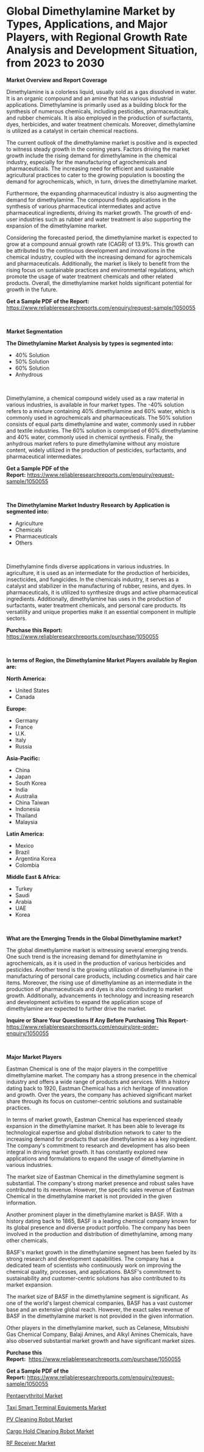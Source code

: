 <p><h1>Global Dimethylamine Market by Types, Applications, and Major Players, with Regional Growth Rate Analysis and Development Situation, from 2023 to 2030</h1></p><p><strong>Market Overview and Report Coverage</strong></p>
<p><p>Dimethylamine is a colorless liquid, usually sold as a gas dissolved in water. It is an organic compound and an amine that has various industrial applications. Dimethylamine is primarily used as a building block for the synthesis of numerous chemicals, including pesticides, pharmaceuticals, and rubber chemicals. It is also employed in the production of surfactants, dyes, herbicides, and water treatment chemicals. Moreover, dimethylamine is utilized as a catalyst in certain chemical reactions.</p><p>The current outlook of the dimethylamine market is positive and is expected to witness steady growth in the coming years. Factors driving the market growth include the rising demand for dimethylamine in the chemical industry, especially for the manufacturing of agrochemicals and pharmaceuticals. The increasing need for efficient and sustainable agricultural practices to cater to the growing population is boosting the demand for agrochemicals, which, in turn, drives the dimethylamine market.</p><p>Furthermore, the expanding pharmaceutical industry is also augmenting the demand for dimethylamine. The compound finds applications in the synthesis of various pharmaceutical intermediates and active pharmaceutical ingredients, driving its market growth. The growth of end-user industries such as rubber and water treatment is also supporting the expansion of the dimethylamine market.</p><p>Considering the forecasted period, the dimethylamine market is expected to grow at a compound annual growth rate (CAGR) of 13.9%. This growth can be attributed to the continuous development and innovations in the chemical industry, coupled with the increasing demand for agrochemicals and pharmaceuticals. Additionally, the market is likely to benefit from the rising focus on sustainable practices and environmental regulations, which promote the usage of water treatment chemicals and other related products. Overall, the dimethylamine market holds significant potential for growth in the future.</p></p>
<p><strong>Get a Sample PDF of the Report:</strong> <a href="https://www.reliableresearchreports.com/enquiry/request-sample/1050055">https://www.reliableresearchreports.com/enquiry/request-sample/1050055</a></p>
<p>&nbsp;</p>
<p><strong>Market Segmentation</strong></p>
<p><strong>The Dimethylamine Market Analysis by types is segmented into:</strong></p>
<p><ul><li>40% Solution</li><li>50% Solution</li><li>60% Solution</li><li>Anhydrous</li></ul></p>
<p>&nbsp;</p>
<p><p>Dimethylamine, a chemical compound widely used as a raw material in various industries, is available in four market types. The -40% solution refers to a mixture containing 40% dimethylamine and 60% water, which is commonly used in agrochemicals and pharmaceuticals. The 50% solution consists of equal parts dimethylamine and water, commonly used in rubber and textile industries. The 60% solution is comprised of 60% dimethylamine and 40% water, commonly used in chemical synthesis. Finally, the anhydrous market refers to pure dimethylamine without any moisture content, widely utilized in the production of pesticides, surfactants, and pharmaceutical intermediates.</p></p>
<p><strong>Get a Sample PDF of the Report:</strong>&nbsp;<a href="https://www.reliableresearchreports.com/enquiry/request-sample/1050055">https://www.reliableresearchreports.com/enquiry/request-sample/1050055</a></p>
<p>&nbsp;</p>
<p><strong>The Dimethylamine Market Industry Research by Application is segmented into:</strong></p>
<p><ul><li>Agriculture</li><li>Chemicals</li><li>Pharmaceuticals</li><li>Others</li></ul></p>
<p>&nbsp;</p>
<p><p>Dimethylamine finds diverse applications in various industries. In agriculture, it is used as an intermediate for the production of herbicides, insecticides, and fungicides. In the chemicals industry, it serves as a catalyst and stabilizer in the manufacturing of rubber, resins, and dyes. In pharmaceuticals, it is utilized to synthesize drugs and active pharmaceutical ingredients. Additionally, dimethylamine has uses in the production of surfactants, water treatment chemicals, and personal care products. Its versatility and unique properties make it an essential component in multiple sectors.</p></p>
<p><strong>Purchase this Report:</strong>&nbsp; <a href="https://www.reliableresearchreports.com/purchase/1050055">https://www.reliableresearchreports.com/purchase/1050055</a></p>
<p>&nbsp;</p>
<p><strong>In terms of Region, the Dimethylamine Market Players available by Region are:</strong></p>
<p>
    <p> <strong> North America: </strong>
        <ul>
            <li>United States</li>
            <li>Canada</li>
        </ul>
        </p> 
    <p> <strong> Europe: </strong>
        <ul>
            <li>Germany</li>
            <li>France</li>
            <li>U.K.</li>
            <li>Italy</li>
            <li>Russia</li>
        </ul>
        </p> 
    <p> <strong> Asia-Pacific: </strong>
        <ul>
            <li>China</li>
            <li>Japan</li>
            <li>South Korea</li>
            <li>India</li>
            <li>Australia</li>
            <li>China Taiwan</li>
            <li>Indonesia</li>
            <li>Thailand</li>
            <li>Malaysia</li>
        </ul>
        </p> 
    <p> <strong> Latin America: </strong>
        <ul>
            <li>Mexico</li>
            <li>Brazil</li>
            <li>Argentina Korea</li>
            <li>Colombia</li>
        </ul>
        </p> 
    <p> <strong> Middle East & Africa: </strong>
        <ul>
            <li>Turkey</li>
            <li>Saudi</li>
            <li>Arabia</li>
            <li>UAE</li>
            <li>Korea</li>
        </ul>
    </p>
    </p>
<p>&nbsp;</p>
<p><strong>What are the Emerging Trends in the Global Dimethylamine market?</strong></p>
<p><p>The global dimethylamine market is witnessing several emerging trends. One such trend is the increasing demand for dimethylamine in agrochemicals, as it is used in the production of various herbicides and pesticides. Another trend is the growing utilization of dimethylamine in the manufacturing of personal care products, including cosmetics and hair care items. Moreover, the rising use of dimethylamine as an intermediate in the production of pharmaceuticals and dyes is also contributing to market growth. Additionally, advancements in technology and increasing research and development activities to expand the application scope of dimethylamine are expected to further drive the market.</p></p>
<p><strong>Inquire or Share Your Questions If Any Before Purchasing This Report</strong>- <a href="https://www.reliableresearchreports.com/enquiry/pre-order-enquiry/1050055">https://www.reliableresearchreports.com/enquiry/pre-order-enquiry/1050055</a></p>
<p>&nbsp;</p>
<p><strong>Major Market Players</strong></p>
<p><p>Eastman Chemical is one of the major players in the competitive dimethylamine market. The company has a strong presence in the chemical industry and offers a wide range of products and services. With a history dating back to 1920, Eastman Chemical has a rich heritage of innovation and growth. Over the years, the company has achieved significant market share through its focus on customer-centric solutions and sustainable practices.</p><p>In terms of market growth, Eastman Chemical has experienced steady expansion in the dimethylamine market. It has been able to leverage its technological expertise and global distribution network to cater to the increasing demand for products that use dimethylamine as a key ingredient. The company's commitment to research and development has also been integral in driving market growth. It has constantly explored new applications and formulations to expand the usage of dimethylamine in various industries.</p><p>The market size of Eastman Chemical in the dimethylamine segment is substantial. The company's strong market presence and robust sales have contributed to its revenue. However, the specific sales revenue of Eastman Chemical in the dimethylamine market is not provided in the given information.</p><p>Another prominent player in the dimethylamine market is BASF. With a history dating back to 1865, BASF is a leading chemical company known for its global presence and diverse product portfolio. The company has been involved in the production and distribution of dimethylamine, among many other chemicals.</p><p>BASF's market growth in the dimethylamine segment has been fueled by its strong research and development capabilities. The company has a dedicated team of scientists who continuously work on improving the chemical quality, processes, and applications. BASF's commitment to sustainability and customer-centric solutions has also contributed to its market expansion.</p><p>The market size of BASF in the dimethylamine segment is significant. As one of the world's largest chemical companies, BASF has a vast customer base and an extensive global reach. However, the exact sales revenue of BASF in the dimethylamine market is not provided in the given information.</p><p>Other players in the dimethylamine market, such as Celanese, Mitsubishi Gas Chemical Company, Balaji Amines, and Alkyl Amines Chemicals, have also observed substantial market growth and have significant market sizes.</p></p>
<p><strong>Purchase this Report:</strong>&nbsp;&nbsp;<a href="https://www.reliableresearchreports.com/purchase/1050055">https://www.reliableresearchreports.com/purchase/1050055</a></p>
<p></p>
<p><strong>Get a Sample PDF of the Report:</strong>&nbsp;<a href="https://www.reliableresearchreports.com/enquiry/request-sample/1050055">https://www.reliableresearchreports.com/enquiry/request-sample/1050055</a></p>
<p><p><a href="https://github.com/amonskiyk/Market-Research-Report-List-1/blob/main/pentaerythritol-market.md">Pentaerythritol Market</a></p><p><a href="https://www.linkedin.com/pulse/taxi-smart-terminal-equipments-market-insights-players-forecast-8fzde/">Taxi Smart Terminal Equipments Market</a></p><p><a href="https://medium.com/@jackytorphy/pv-cleaning-robot-market-size-market-outlook-and-market-forecast-2023-to-2030-c329e51bfe69">PV Cleaning Robot Market</a></p><p><a href="https://medium.com/@zitakuvalis/decoding-cargo-hold-cleaning-robot-market-metrics-market-share-trends-and-growth-patterns-e7a6504e772e">Cargo Hold Cleaning Robot Market</a></p><p><a href="https://www.linkedin.com/pulse/rf-receiver-market-size-2023-2030-global-industrial-analysis-5kjme/">RF Receiver Market</a></p></p>